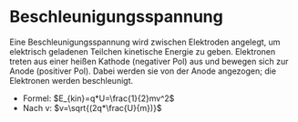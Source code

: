 # Beschleunigungsspannung
Eine Beschleunigungsspannung wird zwischen Elektroden angelegt,
um elektrisch geladenen Teilchen kinetische Energie zu geben.
Elektronen treten aus einer heißen Kathode (negativer Pol) aus und bewegen sich zur Anode (positiver Pol).
Dabei werden sie von der Anode angezogen; die Elektronen werden beschleunigt.

- Formel: $E_{kin}=q*U=\frac{1}{2}mv^2$
- Nach v: $v=\sqrt{(2q*\frac{U}{m})}$
